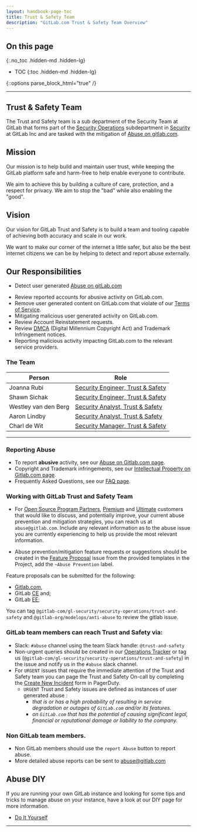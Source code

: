 ```yaml
---
layout: handbook-page-toc
title: Trust & Safety Team 
description: "GitLab.com Trust & Safety Team Overview" 
---
```


<link rel="stylesheet" type="text/css" href="/stylesheets/biztech.css" />

## On this page
{:.no_toc .hidden-md .hidden-lg}

- TOC
{:toc .hidden-md .hidden-lg}

{::options parse_block_html="true" /}

----
## Trust & Safety Team

The Trust and Safety team is a sub department of the Security Team at GitLab that forms part of the [Security Operations](/handbook/security/security-operations/) subdepartment in [Security](/handbook/security/#) at GitLab Inc and are tasked with the mitigation of [Abuse on gitlab.com](/handbook/security/security-operations/trustandsafety/abuse-on-gitlab-com.html).

## Mission

Our mission is to help build and maintain user trust, while keeping the GitLab platform safe and harm-free to help enable everyone to contribute.

We aim to achieve this by building a culture of care, protection, and a respect for privacy. We aim to stop the "bad" while also enabling the "good".

## Vision

Our vision for GitLab Trust and Safety is to build a team and tooling capable of achieving both accuracy and scale in our work. 

We want to make our corner of the internet a little safer, but also be the best internet citizens we can be by helping to detect and report abuse externally.

## Our Responsibilities
  * Detect user generated [Abuse on gitLab.com](/handbook/security/security-operations/trustandsafety/abuse-on-gitlab-com.html)
  - Review reported accounts for abusive activity on GitLab.com.
  - Remove user generated content on GitLab.com that violate of our [Terms of Service](https://about.gitlab.com/terms/).
  - Mitigating malicious user generated activity on GitLab.com.
  - Review Account Reinstatement requests.
  - Review [DMCA](/handbook/dmca/) (Digital Millennium Copyright Act) and Trademark Infringement notices.
 - Reporting malicious activity impacting GitLab.com to the relevant service providers.


### <i class="fas fa-users" id="biz-tech-icons"></i> The Team 
<table>
<thead>
<tr>
<th>Person</th>
<th>Role</th>
</tr>
</thead>
<tbody>
<tr>
<td>Joanna Rubi</td>
<td><a href="/job-families/engineering/trust-and-safety">Security Engineer, Trust & Safety</a></td>
</tr>
<tr>
<td>Shawn Sichak</td>
<td><a href="/job-families/engineering/trust-and-safety">Security Engineer, Trust & Safety</a></td>
</tr>
<tr>
<td>Westley van den Berg</td>
<td><a href="/job-families/engineering/trust-and-safety">Security Analyst, Trust & Safety</a></td>
</tr>
<tr>
<td>Aaron Lindby</td>
<td><a href="/job-families/engineering/trust-and-safety">Security Analyst, Trust & Safety</a></td>
</tr>
<tr>
<td>Charl de Wit</td>
<td><a href="/job-families/engineering/trust-and-safety">Security Manager, Trust & Safety</a></td>
</tr>
</tbody>
</table>

---
### Reporting Abuse

* To report **abusive** activity, see our [Abuse on Gitlab.com page](/handbook/security/security-operations/trustandsafety/abuse-on-gitlab-com.html).
* Copyright and Trademark infringements, see our [Intellectual Property on Gitlab.com page](/handbook/security/security-operations/trustandsafety/intellectual-property-on-gitlab-com.html).
* Frequently Asked Questions, see our [FAQ page](/handbook/security/security-operations/trustandsafety/FAQ.html).

### Working with GitLab Trust and Safety Team 
* For [Open Source Program Partners](https://about.gitlab.com/solutions/open-source/partners/), [Premium](https://about.gitlab.com/pricing/premium/) and [Ultimate](https://about.gitlab.com/pricing/ultimate/) customers that would like to discuss, and potentially improve, your current abuse prevention and mitigation strategies, you can reach us at `abuse@gitlab.com`. Include any relevant information as to the abuse issue you are currently experiencing to help us provide the most relevant information.

- Abuse prevention/mitigation feature requests or suggestions should be created in the [Feature Proposal](https://gitlab.com/gitlab-org/gitlab/-/issues/new?issue%5Bmilestone_id%5D=) issue from the provided templates in the Project, add the `~Abuse Prevention` label. 

Feature proposals can be submitted for the following:

- [Gitlab.com](https://gitlab.com/gitlab-com),
- GitLab [CE](https://about.gitlab.com/install/?version=ce) and;
- GitLab [EE](https://about.gitlab.com/install/);

You can tag `@gitlab-com/gl-security/security-operations/trust-and-safety` and `@gitlab-org/modelops/anti-abuse` to review the gitlab issue. 

### GitLab team members can reach Trust and Safety via: 

* Slack: `#abuse` channel using the team Slack handle: `@trust-and-safety`
* Non-urgent queries should be created in our [Operations Tracker](https://gitlab.com/gitlab-com/gl-security/security-operations/trust-and-safety/operations) or tag us (`@gitlab-com/gl-security/security-operations/trust-and-safety`) in the issue and notify us in the `#abuse` slack channel.
* For `URGENT` issues that require the immediate attention of the Trust and Safety team you can page the Trust and Safety On-call by completing the [Create New Incident](https://gitlab.pagerduty.com/incidents/create?service_id=POH00VP) form in PagerDuty.
  * `URGENT` Trust and Safety issues are defined as instances of user generated abuse : 
      * _that is or has a high probability of resulting in service degradation or outages of `GitLab.com` and/or its features._
      * _on `GitLab.com` that has the potential of causing significant legal, financial or reputational damage or liability to the company._


### Non GitLab team members.

* Non GitLab members should use the `report Abuse` button to report abuse.
* More detailed abuse reports can be sent to abuse@gitlab.com 

## <i class="fas fa-book" id="biz-tech-icons"></i> Abuse DIY

If you are running your own GitLab instance and looking for some tips and tricks to manage abuse on your instance, have a look at our DIY page for more information. 

* [Do It Yourself](/handbook/security/security-operations/trustandsafety/diy.html)

---

